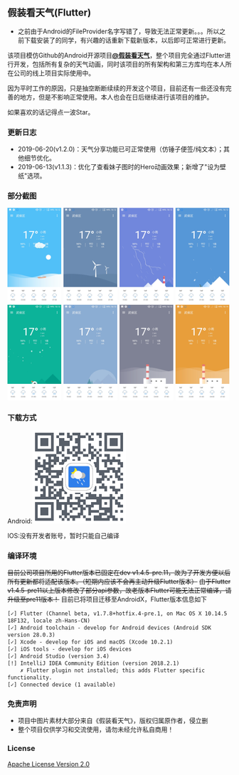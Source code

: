 ## 假装看天气(Flutter) ##

+ 之前由于Android的FileProvider名字写错了，导致无法正常更新。。。所以之前下载安装了的同学，有兴趣的话重新下载新版本，以后即可正常进行更新。

该项目模仿Github的Android开源项目[**@假装看天气**](https://github.com/li-yu/FakeWeather)，整个项目完全通过Flutter进行开发，包括所有复杂的天气动画，同时该项目的所有架构和第三方库均在本人所在公司的线上项目实际使用中。

因为平时工作的原因，只是抽空断断续续的开发这个项目，目前还有一些还没有完善的地方，但是不影响正常使用。本人也会在日后继续进行该项目的维护。

如果喜欢的话记得点一波Star。

### 更新日志 ###
+ 2019-06-20(v1.2.0)：天气分享功能已可正常使用（仿锤子便签/纯文本）；其他细节优化。
+ 2019-06-13(v1.1.3)：优化了查看妹子图时的Hero动画效果；新增了"设为壁纸"选项。

### 部分截图 ###
<img src="screenshot/1.jpg" width="24%"/><img width="1%"/><img src="screenshot/2.jpg" width="24%"/><img width="1%"/><img src="screenshot/3.jpg" width="24%"/><img width="1%"/><img src="screenshot/4.jpg" width="24%"/>
<img src="screenshot/5.jpg" width="24%"/><img width="1%"/><img src="screenshot/6.jpg" width="24%"/><img width="1%"/><img src="screenshot/7.jpg" width="24%"/><img width="1%"/><img src="screenshot/8.jpg" width="24%"/>

### 下载方式 ###
Android:<img src="qrcode/android.png"/>

IOS:没有开发者账号，暂时只能自己编译

### 编译环境 ###
~~目前公司项目所用的Flutter版本已固定在dev v1.4.5-pre.11，故为了开发方便以后所有更新都将适配该版本。（短期内应该不会再主动升级Flutter版本）~~
~~由于Flutter v1.4.5-pre11以上版本修改了部分api参数，故老版本Flutter可能无法正常编译，请升级至pre11版本！~~
目前已将项目迁移至AndroidX，Flutter版本信息如下
```
[✓] Flutter (Channel beta, v1.7.8+hotfix.4-pre.1, on Mac OS X 10.14.5 18F132, locale zh-Hans-CN)
[✓] Android toolchain - develop for Android devices (Android SDK version 28.0.3)
[✓] Xcode - develop for iOS and macOS (Xcode 10.2.1)
[✓] iOS tools - develop for iOS devices
[✓] Android Studio (version 3.4)
[!] IntelliJ IDEA Community Edition (version 2018.2.1)
    ✗ Flutter plugin not installed; this adds Flutter specific functionality.
[✓] Connected device (1 available)
```

### 免责声明 ###

- 项目中图片素材大部分来自《假装看天气》，版权归属原作者，侵立删
- 整个项目仅供学习和交流使用，请勿未经允许私自商用！

### License ###
[Apache License
Version 2.0](https://github.com/hahafather007/flutter_weather/blob/master/LICENSE)
